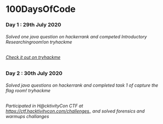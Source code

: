 # 100DaysOfCode
 
### Day 1 : 29th July 2020
######  *Solved one java question on hackerrank and competed Introductory Researchingroom!on tryhackme*
###### [Check it out on tryhackme](https://tryhackme.com/room/introtoresearch)


### Day 2 : 30th July 2020
######  *Solved java questions on hackerrank and completed task 1 of capture the flag room! tryhackme*
###### *Participated in H@cktivityCon CTF at https://ctf.hacktivitycon.com/challenges_ and solved forensics and warmups challanges*




